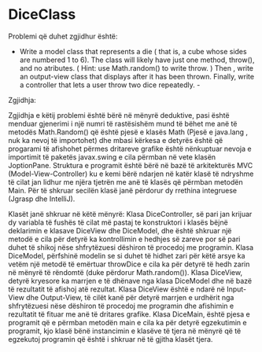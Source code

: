 # DiceClass
Problemi që duhet zgjidhur është:
- Write a model class that represents a die ( that is, a cube whose sides are numbered 1 to 6).
The class will likely have just one method, throw(), and no atributes.
( Hint: use Math.random() to write throw. ) Then , write an output-view class that displays after it has been thrown.
Finally, write a controller that lets a user throw two dice repeatedly. -

Zgjidhja:

Zgjidhja e këtij problemi është bërë në mënyrë deduktive, pasi është menduar gjenerimi i një numri të rastësishëm mund të bëhet me anë të metodës Math.Random() që është pjesë e klasës Math (Pjesë e java.lang , nuk ka nevoj të importohet) dhe mbasi kërkesa e detyrës është që progarami të afishohet përmes dritareve grafike është nënkuptuar nevoja e importimit të paketës javax.swing  e cila përmban në vete klasën JoptionPane. Struktura e programit është bërë në bazë të arkitekturës MVC (Model-View-Controller) ku e kemi bërë ndarjen në katër klasë të ndryshme të cilat jan lidhur me njëra tjetrën me anë të klasës që përmban metodën Main.
Për të shkruar secilën klasë janë përdorur dy rrethina integruese (Jgrasp dhe IntelliJ).

Klasët janë shkruar në këtë mënyrë:
Klasa DiceController, së pari jan krijuar dy variabla të fushës të cilat më pastaj te konstruktori i klasës bëjnë deklarimin e klasave DiceView dhe DiceModel, dhe është shkruar një metodë e cila për detyrë ka kontrollimin e hedhjes së zareve por së pari duhet të shikoj nëse shfrytëzuesi dëshiron të procedoj me programin.
Klasa DiceModel, përfshinë modelin se si duhet të hidhet zari për këtë arsye ka vetëm një metodë të emërtuar throwDice e cila ka për detyrë të hedh zarin në mënyrë të rëndomtë (duke përdorur Math.random()).
Klasa DiceView, detyrë kryesore ka marrjen e të dhënave nga klasa DiceModel dhe në bazë të rezultatit të afishoj atë rezultat. Klasa DiceView  është e ndarë në Input-View dhe Output-View, të cilët kanë për detyrë marrjen e urdhërit nga shfrytëzuesi nëse dëshiron të procedoj me programin dhe afishimin e rezultatit të fituar me anë të dritares grafike.
Klasa DiceMain, është pjesa e programit që e përmban metodën main e cila ka për detyrë egzekutimin e programit, kjo klasë bënë instancimin e klasëve të tjera në mënyrë që të egzekutoj programin që është i shkruar në të gjitha klasët tjera.


